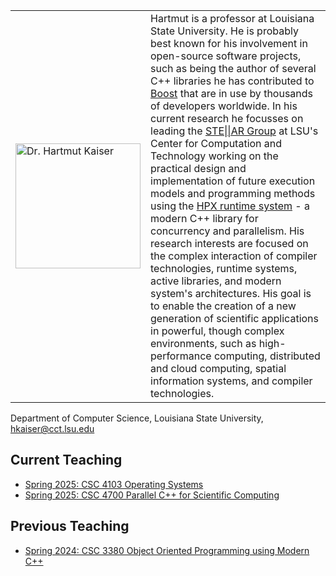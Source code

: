 
<table>
    <tr><td width="200">
<img src="https://hkaiserteaching.github.io/images/hkaiser.jpg" alt="Dr. Hartmut Kaiser" width=200>
    </td>
    <td>
Hartmut is a professor at Louisiana State University. He is probably best known for his involvement in open-source software projects, such as being the author of several C++ libraries he has contributed to <a href="https://boost.org">Boost</a> that are in use by thousands of developers worldwide. In his current research he focusses on leading the <a href="https://stellar-group.org">STE||AR Group</a> at LSU's Center for Computation and Technology working on the practical design and implementation of future execution models and programming methods using the <a href="https://github.com/STEllAR-GROUP/hpx">HPX runtime system</a> - a modern C++ library for concurrency and parallelism. His research interests are focused on the complex interaction of compiler technologies, runtime systems, active libraries, and modern system's architectures. His goal is to enable the creation of a new generation of scientific applications in powerful, though complex environments, such as high-performance computing, distributed and cloud computing, spatial information systems, and compiler technologies.    </td></tr>
</table>

Department of Computer Science, Louisiana State University, [hkaiser@cct.lsu.edu][email]

## Current Teaching

- [Spring 2025: CSC 4103 Operating Systems][csc4103_spring2025]
- [Spring 2025: CSC 4700 Parallel C++ for Scientific Computing][csc4700_spring2025]

## Previous Teaching

- [Spring 2024: CSC 3380 Object Oriented Programming using Modern C++][csc3380_spring2024]
<!-- - [Fall 2024: CSC 4103 Operating Systems][csc4103_fall2024] -->
<!-- - [Fall 2023: CSC 3380 Object Oriented Programming using Modern C++][csc3380_fall2023] -->

<!-- [csc3380_fall2023]: https://hkaiserteaching.github.io/fall2023/csc3380/ -->
[csc3380_spring2024]: https://hkaiserteaching.github.io/spring2024/csc3380/
<!-- [csc4103_fall2024]: https://hkaiserteaching.github.io/fall2024/csc4103/ -->
[csc4103_spring2025]: https://hkaiserteaching.github.io/spring2025/csc4103/
[csc4700_spring2025]: https://hkaiserteaching.github.io/spring2025/csc4700/
[email]: mailto:hkaiser@cct.lsu.edu
